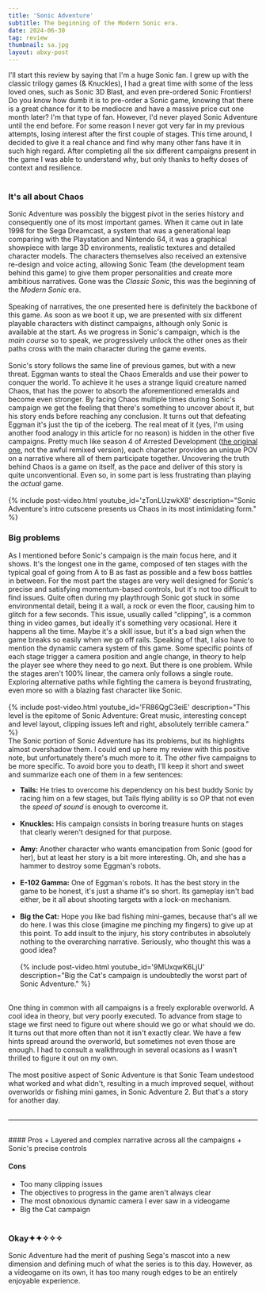 ```yaml
---
title: 'Sonic Adventure'
subtitle: The beginning of the Modern Sonic era.
date: 2024-06-30
tag: review
thumbnail: sa.jpg
layout: abxy-post
---
```


I'll start this review by saying that I'm a huge Sonic fan. I grew up with the classic trilogy games (& Knuckles), I had a great time with some of the less loved ones, such as Sonic 3D Blast, and even pre-ordered Sonic Frontiers! Do you know how dumb it is to pre-order a Sonic game, knowing that there is a great chance for it to be mediocre and have a massive price cut one month later? I'm that type of fan. However, I'd never played Sonic Adventure until the end before. For some reason I never got very far in my previous attempts, losing interest after the first couple of stages. This time around, I decided to give it a real chance and find why many other fans have it in such high regard. After completing all the six different campaigns present in the game I was able to understand why, but only thanks to hefty doses of context and resilience.
<br><br>

### It's all about Chaos

Sonic Adventure was possibly the biggest pivot in the series history and consequently one of its most important games. When it came out in late 1998 for the Sega Dreamcast, a system that was a generational leap comparing with the Playstation and Nintendo 64, it was a graphical showpiece with large 3D environments, realistic textures and detailed character models. The characters themselves also received an extensive re-design and voice acting, allowing Sonic Team (the development team behind this game) to give them proper personalities and create more ambitious narratives. Gone was the _Classic Sonic_, this was the beginning of the _Modern Sonic_ era.
<br><br>
Speaking of narratives, the one presented here is definitely the backbone of this game. As soon as we boot it up, we are presented with six different playable characters with distinct campaigns, although only Sonic is available at the start. As we progress in Sonic's campaign, which is the _main course_ so to speak, we progressively unlock the other ones as their paths cross with the main character during the game events. 
<br><br>
Sonic's story follows the same line of previous games, but with a new threat. Eggman wants to steal the Chaos Emeralds and use their power to conquer the world. To achieve it he uses a strange liquid creature named Chaos, that has the power to absorb the aforementioned emeralds and become even stronger. By facing Chaos multiple times during Sonic's campaign we get the feeling that there's something to uncover about it, but his story ends before reaching any conclusion. It turns out that defeating Eggman it's just the tip of the iceberg. The real meat of it (yes, I'm using another food analogy in this article for no reason) is hidden in the other five campaigns. Pretty much like season 4 of Arrested Development ([the original one](https://www.imdb.com/title/tt0367279/episodes/?season=4), not the awful remixed version), each character provides an unique POV on a narrative where all of them participate together. Uncovering the truth behind Chaos is a game on itself, as the pace and deliver of this story is quite unconventional. Even so, in some part is less frustrating than playing the _actual_ game.
<br><br>
{% include post-video.html youtube_id='zTonLUzwkX8' description="Sonic Adventure's intro cutscene presents us Chaos in its most intimidating form." %}
<br>

### Big problems

As I mentioned before Sonic's campaign is the main focus here, and it shows. It's the longest one in the game, composed of ten stages with the typical goal of going from A to B as fast as possible and a few boss battles in between. For the most part the stages are very well designed for Sonic's precise and satisfying momentum-based controls, but it's not too difficult to find issues. Quite often during my playthrough Sonic got stuck in some environmental detail, being it a wall, a rock or even the floor, causing him to glitch for a few seconds. This issue, usually called "clipping", is a common thing in video games, but ideally it's something very ocasional. Here it happens all the time. Maybe it's a skill issue, but it's a bad sign when the game breaks so easily when we go off rails. Speaking of that, I also have to mention the dynamic camera system of this game. Some specific points of each stage trigger a camera position and angle change, in theory to help the player see where they need to go next. But there is one problem. While the stages aren't 100% linear, the camera only follows a single route. Exploring alternative paths while fighting the camera is beyond frustrating, even more so with a blazing fast character like Sonic.
<br><br>
{% include post-video.html youtube_id='FR86QgC3eiE' description="This level is the epitome of Sonic Adventure: Great music, interesting concept and level layout, clipping issues left and right, absolutely terrible camera." %}
<br>
The Sonic portion of Sonic Adventure has its problems, but its highlights almost overshadow them. I could end up here my review with this positive note, but unfortunately there's much more to it. The _other_ five campaigns to be more specific. To avoid bore you to death, I'll keep it short and sweet and summarize each one of them in a few sentences:
+ **Tails:** He tries to overcome his dependency on his best buddy Sonic by racing him on a few stages, but Tails flying ability is so OP that not even the _speed of sound_ is enough to overcome it.
<br><br>
+ **Knuckles:** His campaign consists in boring treasure hunts on stages that clearly weren't designed for that purpose.
<br><br>
+ **Amy:** Another character who wants emancipation from Sonic (good for her), but at least her story is a bit more interesting. Oh, and she has a hammer to destroy some Eggman's robots.
<br><br>
+ **E-102 Gamma:** One of Eggman's robots. It has the best story in the game to be honest, it's just a shame it's so short. Its gameplay isn't bad either, be it all about shooting targets with a lock-on mechanism.
<br><br>
+ **Big the Cat:** Hope you like bad fishing mini-games, because that's all we do here. I was this close (imagine me pinching my fingers) to give up at this point. To add insult to the injury, his story contributes in absolutely nothing to the overarching narrative. Seriously, who thought this was a good idea?
<br><br>
{% include post-video.html youtube_id='9MUxqwK6LjU' description="Big the Cat's campaign is undoubtedly the worst part of Sonic Adventure." %}
<br>
One thing in common with all campaigns is a freely explorable overworld. A cool idea in theory, but very poorly executed. To advance from stage to stage we first need to figure out where should we go or what should we do. It turns out that more often than not it isn't exactly clear. We have a few hints spread around the overworld, but sometimes not even those are enough. I had to consult a walkthrough in several ocasions as I wasn't thrilled to figure it out on my own.
<br><br>
The most positive aspect of Sonic Adventure is that Sonic Team undestood what worked and what didn't, resulting in a much improved sequel, without overworlds or fishing mini games, in Sonic Adventure 2. But that's a story for another day.
<br><br>

***
<br>
#### Pros
+ Layered and complex narrative across all the campaigns
+ Sonic's precise controls

#### Cons
+ Too many clipping issues
+ The objectives to progress in the game aren't always clear
+ The most obnoxious dynamic camera I ever saw in a videogame
+ Big the Cat campaign
<br><br>

### Okay<span class="u-ft-sans">✦✦✧✧✧</span>

Sonic Adventure had the merit of pushing Sega's mascot into a new dimension and defining much of what the series is to this day. However, as a videogame on its own, it has too many rough edges to be an entirely enjoyable experience.
<br><br>
